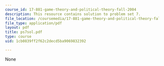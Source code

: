```yaml
---
course_id: 17-881-game-theory-and-political-theory-fall-2004
description: This resource contains solution to problem set 7.
file_location: /coursemedia/17-881-game-theory-and-political-theory-fall-2004/1cb0839ff2f62c2decd5ba9069832392_ps7sol.pdf
file_type: application/pdf
layout: pdf
title: ps7sol.pdf
type: course
uid: 1cb0839ff2f62c2decd5ba9069832392

---
```

None